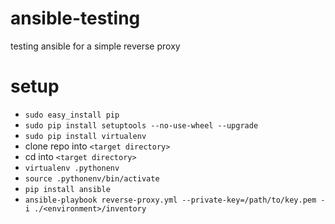 ansible-testing
===============

testing ansible for a simple reverse proxy

setup
=====

* `sudo easy_install pip`
* `sudo pip install setuptools --no-use-wheel --upgrade`
* `sudo pip install virtualenv`
* clone repo into `<target directory>`
* cd into `<target directory>`
* `virtualenv .pythonenv`
* `source .pythonenv/bin/activate`
* `pip install ansible`
* `ansible-playbook reverse-proxy.yml --private-key=/path/to/key.pem -i ./<environment>/inventory`

